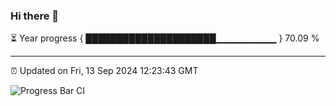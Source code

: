 ### Hi there 👋

⏳ Year progress { █████████████████████▁▁▁▁▁▁▁▁▁ } 70.09 %

---

⏰ Updated on Fri, 13 Sep 2024 12:23:43 GMT

![Progress Bar CI](https://github.com/liununu/liununu/workflows/Progress%20Bar%20CI/badge.svg)
